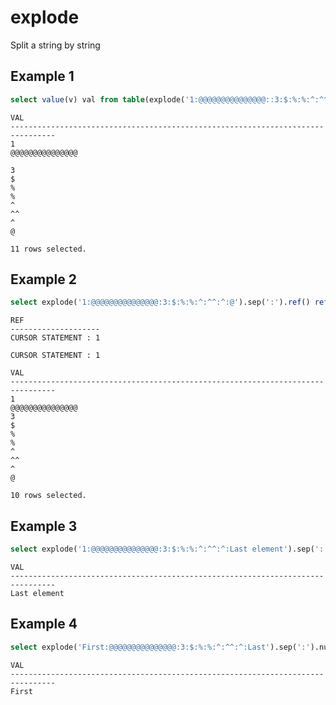 # explode
Split a string by string

## Example 1

```sql
select value(v) val from table(explode('1:@@@@@@@@@@@@@@@::3:$:%:%:^:^^:^:@').sep(':').tab()) v;
```

```
VAL
--------------------------------------------------------------------------------
1
@@@@@@@@@@@@@@@

3
$
%
%
^
^^
^
@

11 rows selected.
```

## Example 2

```sql
select explode('1:@@@@@@@@@@@@@@@:3:$:%:%:^:^^:^:@').sep(':').ref() ref from dual;
```

```
REF
--------------------
CURSOR STATEMENT : 1

CURSOR STATEMENT : 1

VAL
--------------------------------------------------------------------------------
1
@@@@@@@@@@@@@@@
3
$
%
%
^
^^
^
@

10 rows selected.
```

## Example 3

```sql
select explode('1:@@@@@@@@@@@@@@@:3:$:%:%:^:^^:^:Last element').sep(':').last() val from dual;
```

```
VAL
--------------------------------------------------------------------------------
Last element
```

## Example 4 

```sql
select explode('First:@@@@@@@@@@@@@@@:3:$:%:%:^:^^:^:Last').sep(':').num(1) val from dual;
```

```
VAL
--------------------------------------------------------------------------------
First
```

